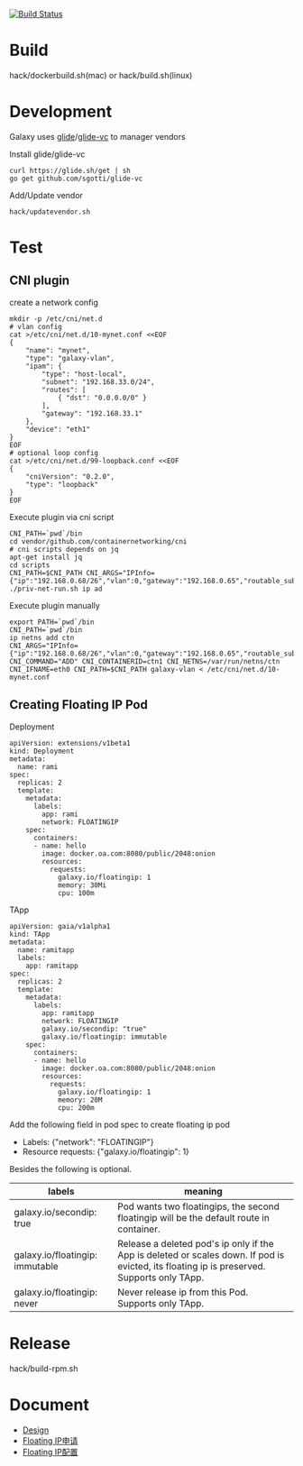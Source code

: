 [![Build Status](https://api.travis-ci.com/gaiastackorg/galaxy.svg?branch=master)](https://travis-ci.com/gaiastackorg/galaxy)

# Build

hack/dockerbuild.sh(mac) or hack/build.sh(linux)

# Development

Galaxy uses [glide](https://github.com/Masterminds/glide)/[glide-vc](https://github.com/sgotti/glide-vc) to manager vendors

Install glide/glide-vc

```
curl https://glide.sh/get | sh
go get github.com/sgotti/glide-vc
```

Add/Update vendor

```
hack/updatevendor.sh

```

# Test

## CNI plugin

create a network config
```
mkdir -p /etc/cni/net.d
# vlan config
cat >/etc/cni/net.d/10-mynet.conf <<EOF
{
    "name": "mynet",
    "type": "galaxy-vlan",
    "ipam": {
        "type": "host-local",
        "subnet": "192.168.33.0/24",
        "routes": [
            { "dst": "0.0.0.0/0" }
        ],
        "gateway": "192.168.33.1"
    },
    "device": "eth1"
}
EOF
# optional loop config
cat >/etc/cni/net.d/99-loopback.conf <<EOF
{
    "cniVersion": "0.2.0",
    "type": "loopback"
}
EOF
```

Execute plugin via cni script
```
CNI_PATH=`pwd`/bin
cd vendor/github.com/containernetworking/cni
# cni scripts depends on jq
apt-get install jq
cd scripts
CNI_PATH=$CNI_PATH CNI_ARGS="IPInfo={"ip":"192.168.0.68/26","vlan":0,"gateway":"192.168.0.65","routable_subnet":"192.168.0.64/26"}" ./priv-net-run.sh ip ad
```

Execute plugin manually
 ```
export PATH=`pwd`/bin
CNI_PATH=`pwd`/bin
ip netns add ctn
CNI_ARGS="IPInfo={"ip":"192.168.0.68/26","vlan":0,"gateway":"192.168.0.65","routable_subnet":"192.168.0.64/26"}" CNI_COMMAND="ADD" CNI_CONTAINERID=ctn1 CNI_NETNS=/var/run/netns/ctn CNI_IFNAME=eth0 CNI_PATH=$CNI_PATH galaxy-vlan < /etc/cni/net.d/10-mynet.conf
 ```

## Creating Floating IP Pod

Deployment

```
apiVersion: extensions/v1beta1
kind: Deployment
metadata:
  name: rami
spec:
  replicas: 2
  template:
    metadata:
      labels:
        app: rami
        network: FLOATINGIP
    spec:
      containers:
      - name: hello
        image: docker.oa.com:8080/public/2048:onion
        resources:
          requests:
            galaxy.io/floatingip: 1
            memory: 30Mi
            cpu: 100m
```
TApp

```
apiVersion: gaia/v1alpha1
kind: TApp
metadata:
  name: ramitapp
  labels:
    app: ramitapp
spec:
  replicas: 2
  template:
    metadata:
      labels:
        app: ramitapp
        network: FLOATINGIP
        galaxy.io/secondip: "true"
        galaxy.io/floatingip: immutable
    spec:
      containers:
      - name: hello
        image: docker.oa.com:8080/public/2048:onion
        resources:
          requests:
            galaxy.io/floatingip: 1
            memory: 20M
            cpu: 200m
```

Add the following field in pod spec to create floating ip pod

- Labels: {"network": "FLOATINGIP"}
- Resource requests: {"galaxy.io/floatingip": 1}

Besides the following is optional.

labels | meaning
-------|--------
galaxy.io/secondip: true | Pod wants two floatingips, the second floatingip will be the default route in container.
galaxy.io/floatingip: immutable | Release a deleted pod's ip only if the App is deleted or scales down. If pod is evicted, its floating ip is preserved. Supports only TApp.
galaxy.io/floatingip: never | Never release ip from this Pod. Supports only TApp.

# Release

hack/build-rpm.sh

# Document

- [Design](doc/design.md)
- [Floating IP申请](doc/ip.md)
- [Floating IP配置](doc/configip.md)
